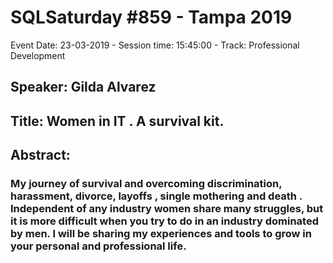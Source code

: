 # SQLSaturday #859 - Tampa 2019
Event Date: 23-03-2019 - Session time: 15:45:00 - Track: Professional Development
## Speaker: Gilda Alvarez
## Title: Women in IT . A survival kit.
## Abstract:
### My journey of survival and overcoming discrimination, harassment, divorce, layoffs , single mothering and death . Independent of any industry women share many struggles, but it is more difficult when you try to do in an industry dominated by men. I will be sharing my experiences and tools to grow in your personal and professional life.
